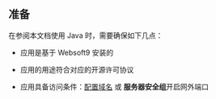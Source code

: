 



## 准备

在参阅本文档使用 Java 时，需要确保如下几点：

- 应用是基于 Websoft9 安装的

- 应用的用途符合对应的开源许可协议

- 应用具备访问条件：[配置域名](./guide/appsetdomain) 或 **服务器安全组**开启网外端口